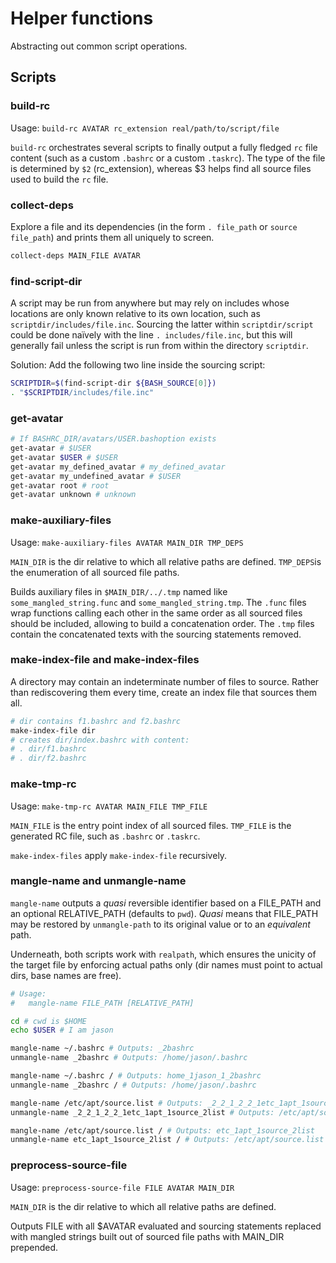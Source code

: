 # Helper functions

Abstracting out common script operations.

## Scripts

### build-rc

Usage: `build-rc AVATAR rc_extension real/path/to/script/file`

`build-rc` orchestrates several scripts to finally output a fully fledged `rc` file content
(such as a custom `.bashrc` or a custom `.taskrc`). The type of the file is determined
by `$2` (rc_extension), whereas $3 helps find all source files used to build the `rc` file.

### collect-deps

Explore a file and its dependencies (in the form `. file_path` or `source file_path`)
and prints them all uniquely to screen.

```bash
collect-deps MAIN_FILE AVATAR
```

### find-script-dir

A script may be run from anywhere but may rely on includes whose locations are only known
relative to its own location, such as `scriptdir/includes/file.inc`. Sourcing the latter
within `scriptdir/script` could be done naïvely with the line `. includes/file.inc`, but
this will generally fail unless the script is run from within the directory `scriptdir`.

Solution: Add the following two line inside the sourcing script:

```bash
SCRIPTDIR=$(find-script-dir ${BASH_SOURCE[0]})
. "$SCRIPTDIR/includes/file.inc"
```

### get-avatar

```bash
# If BASHRC_DIR/avatars/USER.bashoption exists
get-avatar # $USER
get-avatar $USER # $USER
get-avatar my_defined_avatar # my_defined_avatar
get-avatar my_undefined_avatar # $USER
get-avatar root # root
get-avatar unknown # unknown
```

### make-auxiliary-files

Usage: `make-auxiliary-files AVATAR MAIN_DIR TMP_DEPS`

`MAIN_DIR` is the dir relative to which all relative paths are defined.
`TMP_DEPS`is the enumeration of all sourced file paths.

Builds auxiliary files in `$MAIN_DIR/../.tmp` named like `some_mangled_string.func`
and `some_mangled_string.tmp`. The `.func` files wrap functions calling each other
in the same order as all sourced files should be included, allowing to build
a concatenation order. The `.tmp` files contain the concatenated texts with the
sourcing statements removed.

### make-index-file and make-index-files

A directory may contain an indeterminate number of files to source. Rather than rediscovering
them every time, create an index file that sources them all.

```bash
# dir contains f1.bashrc and f2.bashrc
make-index-file dir
# creates dir/index.bashrc with content:
# . dir/f1.bashrc
# . dir/f2.bashrc
```

### make-tmp-rc

Usage: `make-tmp-rc AVATAR MAIN_FILE TMP_FILE`

`MAIN_FILE` is the entry point index of all sourced files.
`TMP_FILE` is the generated RC file, such as `.bashrc` or `.taskrc`.

`make-index-files` apply `make-index-file` recursively.

### mangle-name and unmangle-name

`mangle-name` outputs a *quasi* reversible identifier based on a FILE_PATH and an optional
RELATIVE_PATH (defaults to `pwd`). *Quasi* means that FILE_PATH may be restored
by `unmangle-path` to its original value or to an *equivalent* path.

Underneath, both scripts work with `realpath`, which ensures the unicity of the target file
by enforcing actual paths only (dir names must point to actual dirs, base names are free).

```bash
# Usage:
#   mangle-name FILE_PATH [RELATIVE_PATH]

cd # cwd is $HOME
echo $USER # I am jason

mangle-name ~/.bashrc # Outputs: _2bashrc
unmangle-name _2bashrc # Outputs: /home/jason/.bashrc

mangle-name ~/.bashrc / # Outputs: home_1jason_1_2bashrc
unmangle-name _2bashrc / # Outputs: /home/jason/.bashrc

mangle-name /etc/apt/source.list # Outputs: _2_2_1_2_2_1etc_1apt_1source_2list
unmangle-name _2_2_1_2_2_1etc_1apt_1source_2list # Outputs: /etc/apt/source.list

mangle-name /etc/apt/source.list / # Outputs: etc_1apt_1source_2list
unmangle-name etc_1apt_1source_2list / # Outputs: /etc/apt/source.list
```

### preprocess-source-file

Usage: `preprocess-source-file FILE AVATAR MAIN_DIR`

`MAIN_DIR` is the dir relative to which all relative paths are defined.

Outputs FILE with all $AVATAR evaluated and sourcing statements replaced
with mangled strings built out of sourced file paths with MAIN_DIR prepended. 
